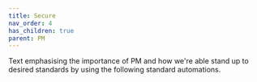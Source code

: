 ```yaml
---
title: Secure
nav_order: 4
has_children: true
parent: PM
---
```

Text emphasising the importance of PM and how we're able stand up to desired standards by using the following standard automations.

